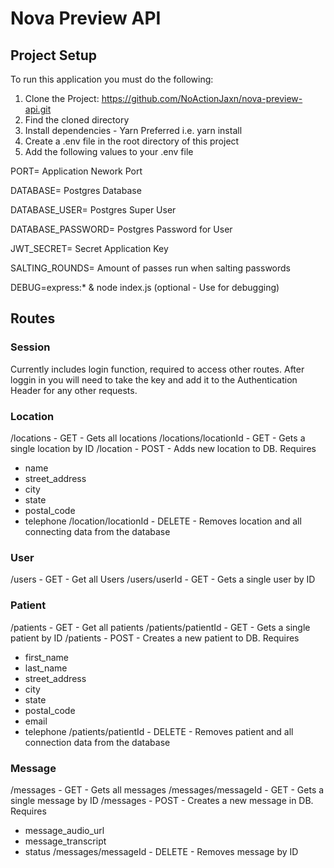 # Nova Preview API

## Project Setup
To run this application you must do the following:
1. Clone the Project: https://github.com/NoActionJaxn/nova-preview-api.git
2. Find the cloned directory
3. Install dependencies - Yarn Preferred i.e. yarn install
4. Create a .env file in the root directory of this project
4. Add the following values to your .env file

PORT= Application Nework Port 

DATABASE= Postgres Database

DATABASE_USER= Postgres Super User

DATABASE_PASSWORD= Postgres Password for User

JWT_SECRET= Secret Application Key

SALTING_ROUNDS= Amount of passes run when salting passwords

DEBUG=express:* & node index.js (optional - Use for debugging)

## Routes

### Session
Currently includes login function, required to access other routes.
After loggin in you will need to take the key and add it to the Authentication Header for any other requests.

### Location
/locations - GET - Gets all locations
/locations/locationId - GET - Gets a single location by ID
/location - POST - Adds new location to DB. Requires
- name
- street_address
- city
- state
- postal_code
- telephone
/location/locationId - DELETE - Removes location and all connecting data from the database

### User
/users - GET - Get all Users
/users/userId - GET - Gets a single user by ID

### Patient
/patients - GET - Get all patients
/patients/patientId - GET - Gets a single patient by ID
/patients - POST - Creates a new patient to DB. Requires
- first_name
- last_name
- street_address
- city
- state
- postal_code
- email
- telephone
/patients/patientId - DELETE - Removes patient and all connection data from the database

### Message
/messages - GET - Gets all messages
/messages/messageId - GET - Gets a single message by ID
/messages - POST - Creates a new message in DB. Requires
- message_audio_url
- message_transcript
- status
/messages/messageId - DELETE - Removes message by ID